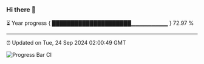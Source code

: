 ### Hi there 👋

⏳ Year progress { █████████████████████▁▁▁▁▁▁▁▁▁ } 72.97 %

---

⏰ Updated on Tue, 24 Sep 2024 02:00:49 GMT

![Progress Bar CI](https://github.com/IshwaranRudhara/GIT-ACTION/workflows/Progress%20Bar%20CI/badge.svg)
